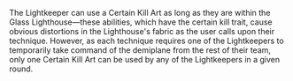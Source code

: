 The Lightkeeper can use a Certain Kill Art as long as they are within the Glass Lighthouse—these abilities, which have the certain kill trait, cause obvious distortions in the Lighthouse's fabric as the user calls upon their technique. However, as each technique requires one of the Lightkeepers to temporarily take command of the demiplane from the rest of their team, only one Certain Kill Art can be used by any of the Lightkeepers in a given round.